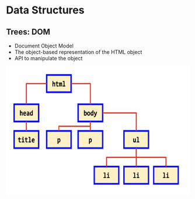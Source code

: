 # Data Structures

## Trees: DOM

* Document Object Model
* The object-based representation of the HTML object
* API to manipulate the object

<div style="width: 100%; text-align: center;">
    <img src='./assets/dom.png' height='350px' />
</div>
